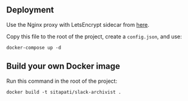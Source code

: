 ## Deployment

Use the Nginx proxy with LetsEncrypt sidecar from [here](https://github.com/jwulf/letsencrypt-nginx-sidecar).

Copy this file to the root of the project, create a `config.json`, and use: 

```
docker-compose up -d
```

## Build your own Docker image 

Run this command in the root of the project:

```
docker build -t sitapati/slack-archivist .
```

